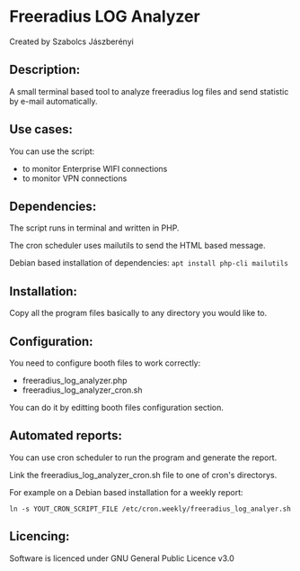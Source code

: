 <h1>Freeradius LOG Analyzer</h1>
Created by Szabolcs Jászberényi



<h2>Description:</h2>

A small terminal based tool to analyze freeradius log files and send statistic by e-mail automatically.



<h2>Use cases:</h2>

You can use the script:

- to monitor Enterprise WIFI connections
- to monitor VPN connections



<h2>Dependencies:</h2>

The script runs in terminal and written in PHP.

The cron scheduler uses mailutils to send the HTML based message.

Debian based installation of dependencies: ```apt install php-cli mailutils```



<h2>Installation:</h2>

Copy all the program files basically to any directory you would like to.



<h2>Configuration:</h2>

You need to configure booth files to work correctly:

- freeradius_log_analyzer.php
- freeradius_log_analyzer_cron.sh

You can do it by editting booth files configuration section.



<h2>Automated reports:</h2>

You can use cron scheduler to run the program and generate the report.

Link the freeradius_log_analyzer_cron.sh file to one of cron's directorys.

For example on a Debian based installation for a weekly report:

```ln -s YOUT_CRON_SCRIPT_FILE /etc/cron.weekly/freeradius_log_analyer.sh```



<h2>Licencing:</h2>

Software is licenced under GNU General Public Licence v3.0
